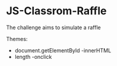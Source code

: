# JS-Classrom-Raffle
The challenge aims to simulate a raffle

Themes:

- document.getElementById
-innerHTML
- length
-onclick
